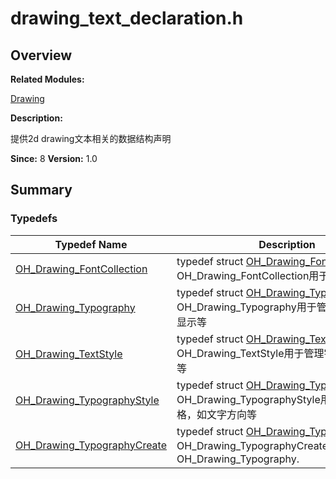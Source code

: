 # drawing_text_declaration.h


## **Overview**

**Related Modules:**

[Drawing](_drawing.md)

**Description:**

提供2d drawing文本相关的数据结构声明

**Since:**
8
**Version:**
1.0

## **Summary**


### Typedefs

  | Typedef&nbsp;Name | Description | 
| -------- | -------- |
| [OH_Drawing_FontCollection](_drawing.md#ga4ce31d04a1580d4f50e87b8695fcebc7) | typedef&nbsp;struct&nbsp;[OH_Drawing_FontCollection](_drawing.md#ga4ce31d04a1580d4f50e87b8695fcebc7)<br/>OH_Drawing_FontCollection用于加载字体 | 
| [OH_Drawing_Typography](_drawing.md#ga70d06422fc84eb1ba49e35f525573007) | typedef&nbsp;struct&nbsp;[OH_Drawing_Typography](_drawing.md#ga70d06422fc84eb1ba49e35f525573007)<br/>OH_Drawing_Typography用于管理排版的布局和显示等 | 
| [OH_Drawing_TextStyle](_drawing.md#gad731266accf168a6b50e1fa33ce90528) | typedef&nbsp;struct&nbsp;[OH_Drawing_TextStyle](_drawing.md#gad731266accf168a6b50e1fa33ce90528)<br/>OH_Drawing_TextStyle用于管理字体颜色、装饰等 | 
| [OH_Drawing_TypographyStyle](_drawing.md#ga270cc54313a929ea90235840668daef9) | typedef&nbsp;struct&nbsp;[OH_Drawing_TypographyStyle](_drawing.md#ga270cc54313a929ea90235840668daef9)<br/>OH_Drawing_TypographyStyle用于管理排版风格，如文字方向等 | 
| [OH_Drawing_TypographyCreate](_drawing.md#gaedefc2b3d226b0b07abcbce76be4cdb9) | typedef&nbsp;struct&nbsp;[OH_Drawing_TypographyCreate](_drawing.md#gaedefc2b3d226b0b07abcbce76be4cdb9)<br/>OH_Drawing_TypographyCreate用于创建OH_Drawing_Typography. | 
